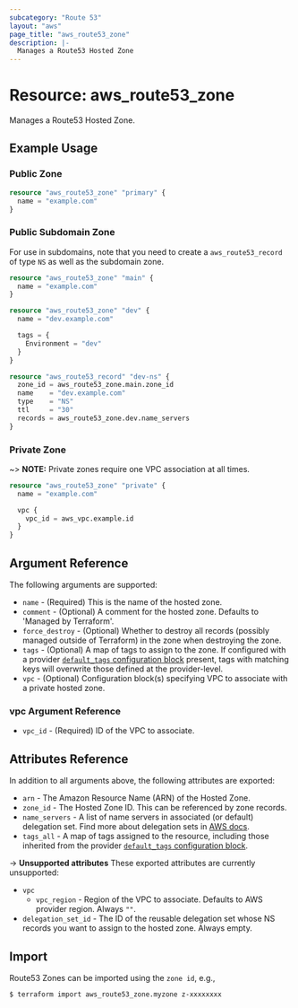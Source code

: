 ```yaml
---
subcategory: "Route 53"
layout: "aws"
page_title: "aws_route53_zone"
description: |-
  Manages a Route53 Hosted Zone
---
```


# Resource: aws_route53_zone

Manages a Route53 Hosted Zone.

## Example Usage

### Public Zone

```terraform
resource "aws_route53_zone" "primary" {
  name = "example.com"
}
```

### Public Subdomain Zone

For use in subdomains, note that you need to create a
`aws_route53_record` of type `NS` as well as the subdomain
zone.

```terraform
resource "aws_route53_zone" "main" {
  name = "example.com"
}

resource "aws_route53_zone" "dev" {
  name = "dev.example.com"

  tags = {
    Environment = "dev"
  }
}

resource "aws_route53_record" "dev-ns" {
  zone_id = aws_route53_zone.main.zone_id
  name    = "dev.example.com"
  type    = "NS"
  ttl     = "30"
  records = aws_route53_zone.dev.name_servers
}
```

### Private Zone

~> **NOTE:** Private zones require one VPC association at all times.

```terraform
resource "aws_route53_zone" "private" {
  name = "example.com"

  vpc {
    vpc_id = aws_vpc.example.id
  }
}
```

## Argument Reference

The following arguments are supported:

* `name` - (Required) This is the name of the hosted zone.
* `comment` - (Optional) A comment for the hosted zone. Defaults to 'Managed by Terraform'.
* `force_destroy` - (Optional) Whether to destroy all records (possibly managed outside of Terraform) in the zone when destroying the zone.
* `tags` - (Optional) A map of tags to assign to the zone. If configured with a provider [`default_tags` configuration block](/docs/providers/aws/index.html#default_tags-configuration-block) present, tags with matching keys will overwrite those defined at the provider-level.
* `vpc` - (Optional) Configuration block(s) specifying VPC to associate with a private hosted zone.

### vpc Argument Reference

* `vpc_id` - (Required) ID of the VPC to associate.

## Attributes Reference

In addition to all arguments above, the following attributes are exported:

* `arn` - The Amazon Resource Name (ARN) of the Hosted Zone.
* `zone_id` - The Hosted Zone ID. This can be referenced by zone records.
* `name_servers` - A list of name servers in associated (or default) delegation set.
  Find more about delegation sets in [AWS docs](https://docs.aws.amazon.com/Route53/latest/APIReference/actions-on-reusable-delegation-sets.html).
* `tags_all` - A map of tags assigned to the resource, including those inherited from the provider [`default_tags` configuration block](/docs/providers/aws/index.html#default_tags-configuration-block).

->  **Unsupported attributes**
These exported attributes are currently unsupported:

* `vpc`
    * `vpc_region` - Region of the VPC to associate. Defaults to AWS provider region. Always `""`.
* `delegation_set_id` - The ID of the reusable delegation set whose NS records you want to assign to the hosted zone. Always empty.

## Import

Route53 Zones can be imported using the `zone id`, e.g.,

```
$ terraform import aws_route53_zone.myzone z-xxxxxxxx
```
